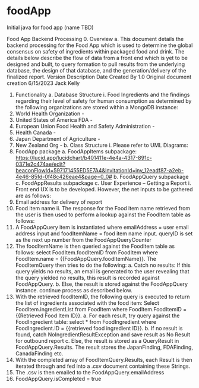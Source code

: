 # foodApp
Initial java for food app (name TBD)

Food App Backend Processing
0.	Overview
a.	This document details the backend processing for the Food App which is used to determine the global consensus on safety of ingredients within packaged food and drink. The details below describe the flow of data from a front end which is yet to be designed and built, to query formation to pull results from the underlying database, the design of that database, and the generation/delivery of the finalized report.
Version	Description	Date	Created By
1.0	Original document creation	6/15/2023	Jack Kelly
			

1.	Functionality
a.	Database Structure
i.	Food Ingredients and the findings regarding their level of safety for human consumption as determined by the following organizations are stored within a MongoDB instance:
1.	World Health Organization -
2.	United States of America FDA -
3.	European Union Food Health and Safety Administration -
4.	Health Canada -
5.	Japan Department of Agriculture -
6.	New Zealand Org -
b.	Class Structure
i.	Please refer to UML Diagrams:
1.	FoodApp package
a.	FoodAppItems subpackage: https://lucid.app/lucidchart/b401411e-4e4a-4317-891c-0371e2c474ae/edit?beaconFlowId=597171455ED5E7A4&invitationId=inv_12eadf87-a2eb-4e46-85fd-0f48c426eae4&page=0_0#
b.	FoodAppQuery subpackage
c.	FoodAppResults subpackage
c.	User Experience – Getting a Report
i.	Front end UX is to be developed. However, the net inputs to be gathered are as follows:
1.	Email address for delivery of report
2.	Food item name
ii.	The response for the Food item name retrieved from the user is then used to perform a lookup against the FoodItem table as follows:
1.	A FoodAppQuery item is instantiated where emailAddress = user email address input and foodItemName = food item name input. queryID is set as the next up number from the FoodAppQueryCounter
2.	The foodItemName is then queried against the FoodItem table as follows: select FoodItem.foodItemID from FoodItem where FoodItem.name = {{FoodAppQuery.foodItemName}}. The FoodItemQuery then tries to do the following:
a.	Catch no results: If this query yields no results, an email is generated to the user revealing that the query yielded no results, this result is recorded against FoodAppQuery.
b.	Else, the result is stored against the FoodAppQuery instance. continue process as described below. 
3.	With the retrieved foodItemID, the following query is executed to return the list of ingredients associated with the food item: Select FoodItem.ingredientList from FoodItem where FoodItem.FoodItemID = {{Retrieved Food Item ID}}.
a.	For each result, try query against the FoodIngredient table: select * from FoodIngredient where FoodIngredient.ID = {{retrieved food ingredient ID}}.
b.	If no result is found, catch NoIngredientResultException and save result as No Result for outbound report
c.	Else, the result is stored as a QueryResult in FoodAppQuery.Results. The result stores the JapanFinding, FDAFinding, CanadaFinding etc.
4.	With the completed array of FoodItemQuery.Results, each Result is then iterated through and fed into a .csv document containing these Strings.
5.	The .csv is then emailed to the FoodAppQuery.emailAddress
6.	FoodAppQuery.isCompleted = true


